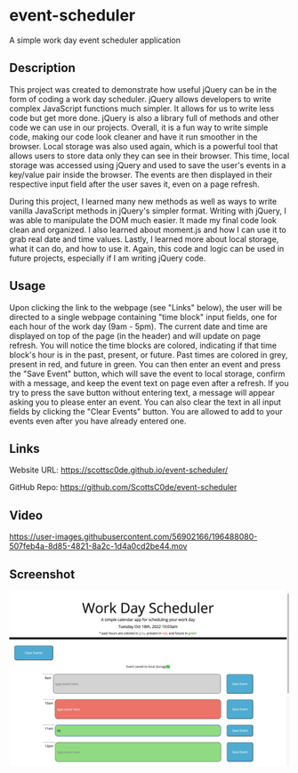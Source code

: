 # event-scheduler
A simple work day event scheduler application

## Description

This project was created to demonstrate how useful jQuery can be in the form of coding a work day scheduler. jQuery allows developers to write complex JavaScript functions much simpler. It allows for us to write less code but get more done. jQuery is also a library full of methods and other code we can use in our projects. Overall, it is a fun way to write simple code, making our code look cleaner and have it run smoother in the browser. Local storage was also used again, which is a powerful tool that allows users to store data only they can see in their browser. This time, local storage was accessed using jQuery and used to save the user's events in a key/value pair inside the browser. The events are then displayed in their respective input field after the user saves it, even on a page refresh.

During this project, I learned many new methods as well as ways to write vanilla JavaScript methods in jQuery's simpler format. Writing with jQuery, I was able to manipulate the DOM much easier. It made my final code look clean and organized. I also learned about moment.js and how I can use it to grab real date and time values. Lastly, I learned more about local storage, what it can do, and how to use it. Again, this code and logic can be used in future projects, especially if I am writing jQuery code.

## Usage

Upon clicking the link to the webpage (see "Links" below), the user will be directed to a single webpage containing "time block" input fields, one for each hour of the work day (9am - 5pm). The current date and time are displayed on top of the page (in the header) and will update on page refresh. You will notice the time blocks are colored, indicating if that time block's hour is in the past, present, or future. Past times are colored in grey, present in red, and future in green. You can then enter an event and press the "Save Event" button, which will save the event to local storage, confirm with a message, and keep the event text on page even after a refresh. If you try to press the save button without entering text, a message will appear asking you to please enter an event. You can also clear the text in all input fields by clicking the "Clear Events" button. You are allowed to add to your events even after you have already entered one.

## Links

Website URL: https://scottsc0de.github.io/event-scheduler/

GitHub Repo: https://github.com/ScottsC0de/event-scheduler

## Video



https://user-images.githubusercontent.com/56902166/196488080-507feb4a-8d85-4821-8a2c-1d4a0cd2be44.mov



## Screenshot

![alt text](assets/img/site-pic.png)
